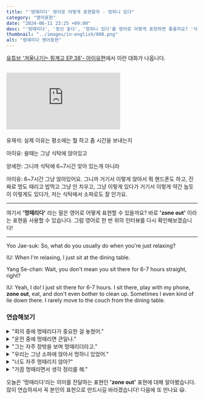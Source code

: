 ```yaml
---
title: "'멍때리다' 영어로 어떻게 표현할까 - 멍하니 있다"
category: "영어표현"
date: "2024-06-11 23:25 +09:00"
desc: "'멍때리다', '정신 놓다', '멍하니 있다'를 영어로 어떻게 표현하면 좋을까요? '식탁에서 핸드폰도 하고 멍도 때리고 밥 먹고 그냥 있어요' 등을 영어로 표현하는 법을 배워봅시다. 다양한 예문을 통해서 연습하고 본인의 표현으로 만들어 보세요."
thumbnail: "../images/in-english/008.png"
alt: "멍때리다 영어표현"
---
```


[유튜브 '겨울나기는 핑계고 EP.38'- 아이유편](https://youtu.be/nVXNlMInalo?t=898)에서 이런 대화가 나옵니다.

## <iframe class="youtube" src="https://www.youtube.com/embed/nVXNlMInalo?si=hvIb-Q2adz5ZfXId&amp;start=898" title="YouTube video player" frameborder="0" allow="accelerometer; autoplay; clipboard-write; encrypted-media; gyroscope; picture-in-picture; web-share" referrerpolicy="strict-origin-when-cross-origin" allowfullscreen></iframe>

유재석: 실제 이유는 평소에는 뭘 하고 좀 시간을 보내는지

아이유: 쉴때는 그냥 식탁에 앉아있고

양세찬: 그니까 식탁에 6~7시간 앚아 있는게 아니라

아이유: 6~7시간 그냥 앉아있어요. 그니까 거기서 이렇게 앉아서 뭐 핸드폰도 하고, 진짜로 멍도 때리고 밥먹고 그냥 안 치우고, 그냥 이렇게 있다가 거기서 이렇게 약간 눕듯이 이렇게도 있다가, 저는 식탁에서 소파로도 잘 안가요.

---

여기서 **'멍때리다'** 라는 말은 영어로 어떻게 표현할 수 있을까요? 바로 **'zone out'** 이라는 표현을 사용할 수 있습니다. 그럼 영어로 한 번 위의 인터뷰를 다시 확인해보겠습니다!

---

Yoo Jae-suk: So, what do you usually do when you're just relaxing?

IU: When I'm relaxing, I just sit at the dining table.

Yang Se-chan: Wait, you don't mean you sit there for 6-7 hours straight, right?

IU: Yeah, I do! I just sit there for 6-7 hours. I sit there, play with my phone, **zone out**, eat, and don't even bother to clean up. Sometimes I even kind of lie down there. I rarely move to the couch from the dining table.

### 연습해보기

<details>
<summary>"회의 중에 멍때리다가 중요한 걸 놓쳤어."</summary>
<span>"I zoned out during the meeting and missed an important point."</span>
</details>

<details>
<summary>"운전 중에 멍때리면 큰일나."</summary>
<span>"Zoning out while driving is really dangerous."</span>
</details>

<details>
<summary>"그는 자주 창밖을 보며 멍때리더라고."</summary>
<span>"He often zones out staring out the window."</span>
</details>

<details>
<summary>"우리는 그냥 소파에 앉아서 멍하니 있었어."</summary>
<span>"We just sat on the couch and zoned out."</span>
</details>

<details>
<summary>"너도 자주 멍때리지 않아?"</summary>
<span>"Don't you zone out often too?"</span>
</details>

<details>
<summary>"가끔 멍때리면서 생각 정리를 해."</summary>
<span>"Sometimes I zone out to clear my thoughts."</span>
</details>

오늘은 '멍때리다'라는 의미를 전달하는 표현인 **'zone out'** 표현에 대해 알아봤습니다. 많이 연습하셔서 꼭 본인의 표현으로 만드시길 바라겠습니다! 다음에 또 만나요 😃.
